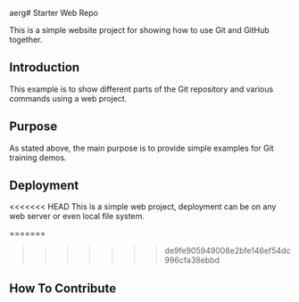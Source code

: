 aerg# Starter Web Repo

This is a simple website project for showing how to use Git and GitHub together.

## Introduction
This example is to show different parts of the Git repository and various commands using a web project.

## Purpose

As stated above, the main purpose is to provide simple examples for Git training demos.

## Deployment

<<<<<<< HEAD
This is a simple web project, deployment can be on any web server or even local file system.

=======
>>>>>>> de9fe905949008e2bfe146ef54dc996cfa38ebbd
## How To Contribute
